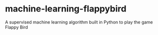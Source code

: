 # machine-learning-flappybird
A supervised machine learning algorithm built in Python to play the game Flappy Bird 
